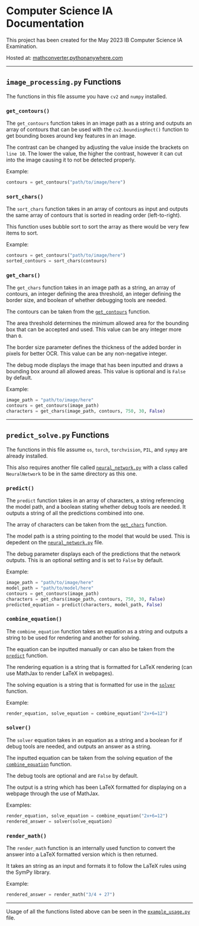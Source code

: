 # Computer Science IA Documentation

This project has been created for the May 2023 IB Computer Science IA Examination.

Hosted at: [mathconverter.pythonanywhere.com](https://mathconverter.pythonanywhere.com/)

---

## `image_processing.py` Functions

The functions in this file assume you have `cv2` and `numpy` installed.

### `get_contours()`

The `get_contours` function takes in an image path as a string and outputs an array of contours that can be used with the `cv2.boundingRect()` function to get bounding boxes around key features in an image.

The contrast can be changed by adjusting the value inside the brackets on `line 10`. The lower the value, the higher the contrast, however it can cut into the image causing it to not be detected properly.

Example:

```python
contours = get_contours("path/to/image/here")
```

### `sort_chars()`

The `sort_chars` function takes in an array of contours as input and outputs the same array of contours that is sorted in reading order (left-to-right).

This function uses bubble sort to sort the array as there would be very few items to sort.

Example:

```python
contours = get_contours("path/to/image/here")
sorted_contours = sort_chars(contours)
```

### `get_chars()`

The `get_chars` function takes in an image path as a string, an array of contours, an integer defining the area threshold, an integer defining the border size, and boolean of whether debugging tools are needed.

The contours can be taken from the [`get_contours`](#sort_chars) function.

The area threshold determines the minimum allowed area for the bounding box that can be accepted and used. This value can be any integer more than `0`.

The border size parameter defines the thickness of the added border in pixels for better OCR. This value can be any non-negative integer.

The debug mode displays the image that has been inputted and draws a bounding box around all allowed areas. This value is optional and is `False` by default.

Example:

```python
image_path = "path/to/image/here"
contours = get_contours(image_path)
characters = get_chars(image_path, contours, 750, 30, False)
```

---

## `predict_solve.py` Functions

The functions in this file assume `os`, `torch`, `torchvision`, `PIL`, and `sympy` are already installed.

This also requires another file called [`neural_network.py`](https://github.com/WhenLifeHandsYouLemons/Computer-Science-IA/blob/b5d019866da69b253c282128e2f118d974313bb6/neural_network.py) with a class called `NeuralNetwork` to be in the same directory as this one.

### `predict()`

The `predict` function takes in an array of characters, a string referencing the model path, and a boolean stating whether debug tools are needed. It outputs a string of all the predictions combined into one.

The array of characters can be taken from the [`get_chars`](#get_chars) function.

The model path is a string pointing to the model that would be used. This is depedent on the [`neural_network.py`](https://github.com/WhenLifeHandsYouLemons/Computer-Science-IA/blob/b5d019866da69b253c282128e2f118d974313bb6/neural_network.py) file.

The debug parameter displays each of the predictions that the network outputs. This is an optional setting and is set to `False` by default.

Example:

```python
image_path = "path/to/image/here"
model_path = "path/to/model/here"
contours = get_contours(image_path)
characters = get_chars(image_path, contours, 750, 30, False)
predicted_equation = predict(characters, model_path, False)
```

### `combine_equation()`

The `combine_equation` function takes an equation as a string and outputs a string to be used for rendering and another for solving.

The equation can be inputted manually or can also be taken from the [`predict`](#predict) function.

The rendering equation is a string that is formatted for LaTeX rendering (can use MathJax to render LaTeX in webpages).

The solving equation is a string that is formatted for use in the [`solver`](#solver) function.

Example:

```python
render_equation, solve_equation = combine_equation("2x+6=12")
```

### `solver()`

The `solver` equation takes in an equation as a string and a boolean for if debug tools are needed, and outputs an answer as a string.

The inputted equation can be taken from the solving equation of the [`combine_equation`](#combine_equation) function.

The debug tools are optional and are `False` by default.

The output is a string which has been LaTeX formatted for displaying on a webpage through the use of MathJax.

Examples:

```python
render_equation, solve_equation = combine_equation("2x+6=12")
rendered_answer = solver(solve_equation)
```

### `render_math()`

The `render_math` function is an internally used function to convert the answer into a LaTeX formatted version which is then returned.

It takes an string as an input and formats it to follow the LaTeX rules using the SymPy library.

Example:

```python
rendered_answer = render_math("3/4 + 27")
```

---

Usage of all the functions listed above can be seen in the [`example_usage.py`](https://github.com/WhenLifeHandsYouLemons/Computer-Science-IA/blob/b5d019866da69b253c282128e2f118d974313bb6/example_usage.py) file.
